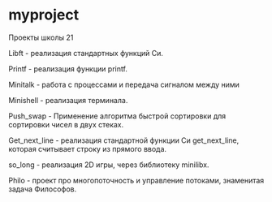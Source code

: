 # myproject
Проекты школы 21

Libft - реализация стандартных функций Си.

Printf - реализация функции printf.

Minitalk - работа с процессами и передача сигналом между ними

Minishell - реализация терминала.

Push_swap - Применение алгоритма быстрой сортировки для сортировки чисел в двух стеках.

Get_next_line - реализация стандартной функции Си get_next_line, которая считывает строку из прямого ввода.

so_long - реализация 2D игры, через библиотеку minilibx.

Philo - проект про многопоточность и управление потоками, знаменитая задача Философов.

